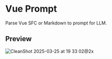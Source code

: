 # Vue Prompt

Parse Vue SFC or Markdown to prompt for LLM.

## Preview

![CleanShot 2025-03-25 at 19 33 02@2x](https://github.com/user-attachments/assets/5810c1ee-55cf-42bc-963a-a870b0849bfb)
